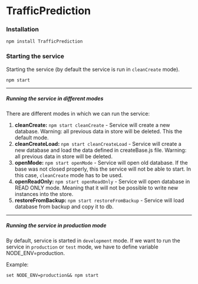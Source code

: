 ﻿# TrafficPrediction

### Installation

```
npm install TrafficPrediction
```

### Starting the service

Starting the service (by default the service is run in `cleanCreate` mode).
```
npm start
```

---

##### Running the service in different modes

There are different modes in which we can run the service:

  1. **cleanCreate:** `npm start cleanCreate` - Service will create a new database. Warning: all previous data in store will be deleted. This the default mode.
  2. **cleanCreateLoad:** `npm start cleanCreateLoad` -  Service will create a new database and load the data defined in createBase.js file. Warning: all previous data in store will be deleted.
  3. **openMode:** `npm start openMode` - Service will open old database. If the base was not closed properly, this the service will not be able to start. In this case, `cleanCreate` mode has to be used.
  4. **openReadOnly:** `npm start openReadOnly` - Service will open database in READ ONLY mode. Meaning that it will not be possible to write new instances into the store. 
  5. **restoreFromBackup:** `npm start restoreFromBackup` - Service will load database from backup and copy it to db.

---

##### Running the service in production mode

By default, service is started in `development` mode. If we want to run the service in `production` or `test` mode, we have to define variable NODE_ENV=production.  

Example:
```
set NODE_ENV=production&& npm start
```
  
